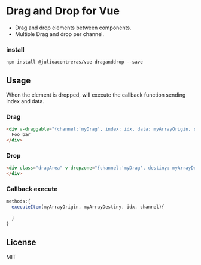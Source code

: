 # Drag and Drop for Vue

* Drag and drop elements between components.
* Multiple Drag and drop per channel.

### install

```
npm install @julioacontreras/vue-draganddrop --save
```


## Usage

When the element is dropped, will execute the callback function sending index and data.


### Drag

```html
<div v-draggable="{channel:'myDrag', index: idx, data: myArrayOrigin, selectorDropZone:'.dragArea'}"  >
  Foo bar
</div>
```


### Drop

```html
<div class="dragArea" v-dropzone="{channel:'myDrag', destiny: myArrayDestiny, execute: myFunction}" >
</div>
```

### Callback execute

```js
methods:{
  executeItem(myArrayOrigin, myArrayDestiny, idx, channel){
    
  }
}
```


## License

MIT

